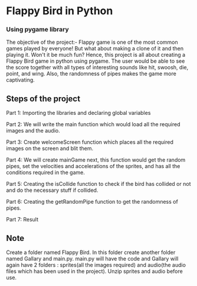 
# Flappy Bird in Python
### Using pygame library


The objective of the project:- Flappy game is one of the most common games played by everyone! But what about making a clone of it and then playing it. Won't it be much fun? Hence, this project is all about creating a Flappy Bird game in python using pygame. The user would be able to see the score together with all types of interesting sounds like hit, swoosh, die, point, and wing. Also, the randomness of pipes makes the game more captivating.

## Steps of the project

Part 1: Importing the libraries and declaring global variables 

Part 2: We will write the main function which would load all the required images and the audio.

Part 3: Create welcomeScreen function which places all the required images on the screen and blit them.

Part 4: We will create mainGame next, this function would get the random pipes, set the velocities and accelerations of the sprites, and has all the conditions required in the game.

Part 5: Creating the isCollide function to check if the bird has collided or not and do the necessary stuff if collided.

Part 6: Creating the getRandomPipe function to get the randomness of pipes. 

Part 7: Result



## Note

Create a folder named Flappy Bird. In this folder create another folder named Gallary and main.py.
main.py will have the code and Gallary will again have 2 folders : sprites(all the images required) and audio(the audio files which has been used in the project). Unzip sprites and audio before use.


